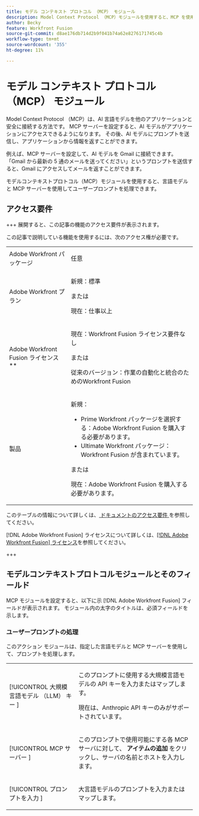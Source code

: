 ```yaml
---
title: モデル コンテキスト プロトコル （MCP） モジュール
description: Model Context Protocol （MCP）モジュールを使用すると、MCP を使用してユーザ プロンプトを処理できます。
author: Becky
feature: Workfront Fusion
source-git-commit: d8ae176db714d2b9f041b74a62e8276171745c4b
workflow-type: tm+mt
source-wordcount: '355'
ht-degree: 11%

---
```


# モデル コンテキスト プロトコル （MCP） モジュール

Model Context Protocol （MCP）は、AI 言語モデルを他のアプリケーションと安全に接続する方法です。 MCP サーバーを設定すると、AI モデルがアプリケーションにアクセスできるようになります。 その後、AI モデルにプロンプトを送信し、アプリケーションから情報を返すことができます。

例えば、MCP サーバーを設定して、AI モデルを Gmail に接続できます。 「Gmail から最新の 5 通のメールを送ってください」というプロンプトを送信すると、Gmail にアクセスしてメールを返すことができます。

モデルコンテキストプロトコル（MCP）モジュールを使用すると、言語モデルと MCP サーバーを使用してユーザープロンプトを処理できます。

## アクセス要件

+++ 展開すると、この記事の機能のアクセス要件が表示されます。

この記事で説明している機能を使用するには、次のアクセス権が必要です。

<table style="table-layout:auto">
 <col> 
 <col> 
 <tbody> 
  <tr> 
   <td role="rowheader">Adobe Workfront パッケージ</td> 
   <td> <p>任意</p> </td> 
  </tr> 
  <tr data-mc-conditions=""> 
   <td role="rowheader">Adobe Workfront プラン</td> 
   <td> <p>新規：標準</p><p>または</p><p>現在：仕事以上</p> </td> 
  </tr> 
  <tr> 
   <td role="rowheader">Adobe Workfront Fusion ライセンス**</td> 
   <td>
   <p>現在：Workfront Fusion ライセンス要件なし</p>
   <p>または</p>
   <p>従来のバージョン：作業の自動化と統合のためのWorkfront Fusion </p>
   </td> 
  </tr> 
  <tr> 
   <td role="rowheader">製品</td> 
   <td>
   <p>新規：</p> <ul><li>Prime Workfront パッケージを選択する：Adobe Workfront Fusion を購入する必要があります。</li><li>Ultimate Workfront パッケージ：Workfront Fusion が含まれています。</li></ul>
   <p>または</p>
   <p>現在：Adobe Workfront Fusion を購入する必要があります。</p>
   </td> 
  </tr>
 </tbody> 
</table>

このテーブルの情報について詳しくは、[ ドキュメントのアクセス要件 ](/help/workfront-fusion/references/licenses-and-roles/access-level-requirements-in-documentation.md) を参照してください。

[!DNL Adobe Workfront Fusion] ライセンスについて詳しくは、[[!DNL Adobe Workfront Fusion] ライセンス](/help/workfront-fusion/set-up-and-manage-workfront-fusion/licensing-operations-overview/license-automation-vs-integration.md)を参照してください。

+++

## モデルコンテキストプロトコルモジュールとそのフィールド

MCP モジュールを設定すると、以下に示 [!DNL Adobe Workfront Fusion] フィールドが表示されます。 モジュール内の太字のタイトルは、必須フィールドを示します。

### ユーザープロンプトの処理

このアクション モジュールは、指定した言語モデルと MCP サーバーを使用して、プロンプトを処理します。

<table style="table-layout:auto"> 
 <col> 
 <col> 
 <tbody> 
  <tr> 
   <td role="rowheader">[!UICONTROL 大規模言語モデル （LLM） キー ]</td> 
   <td> <p>このプロンプトに使用する大規模言語モデルの API キーを入力またはマップします。 </p> <p>現在は、Anthropic API キーのみがサポートされています。</p></td> 
  </tr> 
  <tr> 
   <td role="rowheader">[!UICONTROL MCP サーバー ]</td> 
   <td> <p>このプロンプトで使用可能にする各 MCP サーバに対して、<b> アイテムの追加 </b> をクリックし、サーバの名前とホストを入力します。 </p> </td> 
  </tr> 
  <tr> 
   <td role="rowheader">[!UICONTROL プロンプトを入力 ]</td> 
   <td> <p>大言語モデルのプロンプトを入力またはマップします。 </p> </td> 
  </tr> 
 </tbody> 
</table>
